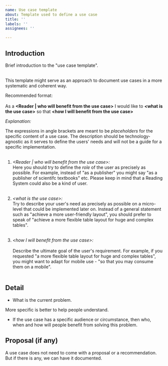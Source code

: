 ```yaml
---
name: Use case template
about: Template used to define a use case
title: ''
labels: ''
assignees: ''

---
```


## Introduction

Brief introduction to the "use case template".<br/><br/>

This template might serve as an approach to document use cases in a more systematic and coherent way.

Recommended format:<br/><br/>
As a **&lt;Reader | who will benefit from the use case&gt;** I would like to **&lt;what is the use case&gt;** so that **&lt;how I will benefit from the use case&gt;**

*Explanation:*

The expressions in angle brackets are meant to be *placeholders* for the specific content of a use case. The description should be technology-agnostic as it serves to define the users' needs and will not be a guide for a specific implementation.<br/><br/>

1. *<Reader | who will benefit from the use case>:* <br/> 
Here you should try to define the *role* of the user as precisely as possible. For example, instead of "as a publisher" you might say "as a publisher of scientifc textbooks" etc. Please keep in mind that a Reading System could also be a kind of user.<br/><br/>

2. *&lt;what is the use case&gt;:* <br/>
  Try to describe your user's need as precisely as possible on a micro-level that could be implemented later on. Instead of a general statement such as "achieve a more user-friendly layout", you should prefer to speak of "achieve a more flexible table layout for huge and complex tables". <br/><br/>
  
3. *&lt;how I will benefit from the use case&gt;:*<br/>  
  Describe the ultimate goal of the user's requirement. For example, if you requested "a more flexible table layout for huge and complex tables", you might want to adapt for mobile use - "so that you may consume them on a mobile".<br/><br/>




## Detail

* What is the current problem.

More specific is better to help people understand.

* If the use case has a specific audience or circumstance, then who, when and how will people benefit from solving this problem. 

## Proposal (if any)

A use case does not need to come with a proposal or a recommendation. But if there is any, we can have it documented.
